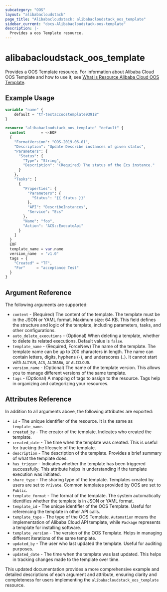 ```yaml
---
subcategory: "OOS"
layout: "alibabacloudstack"
page_title: "Alibabacloudstack: alibabacloudstack_oos_template"
sidebar_current: "docs-Alibabacloudstack-oos-template"
description: |- 
  Provides a oos Template resource.
---
```


# alibabacloudstack_oos_template

Provides a OOS Template resource. For information about Alibaba Cloud OOS Template and how to use it, see [What is Resource Alibaba Cloud OOS Template](https://www.alibabacloud.com/help/doc-detail/120761.htm).

## Example Usage

```terraform
variable "name" {
    default = "tf-testaccoostemplate93918"
}

resource "alibabacloudstack_oos_template" "default" {
  content       = <<EOF
  {
    "FormatVersion": "OOS-2019-06-01",
    "Description": "Update Describe instances of given status",
    "Parameters": {
      "Status": {
        "Type": "String",
        "Description": "(Required) The status of the Ecs instance."
      }
    },
    "Tasks": [
      {
        "Properties": {
          "Parameters": {
            "Status": "{{ Status }}"
          },
          "API": "DescribeInstances",
          "Service": "Ecs"
        },
        "Name": "foo",
        "Action": "ACS::ExecuteApi"
      }
    ]
  }
  EOF
  template_name = var.name
  version_name  = "v1.0"
  tags = {
    "Created" = "TF",
    "For"     = "acceptance Test"
  }
}
```

## Argument Reference

The following arguments are supported:

* `content` - (Required) The content of the template. The template must be in the JSON or YAML format. Maximum size: 64 KB. This field defines the structure and logic of the template, including parameters, tasks, and other configurations.
* `auto_delete_executions` - (Optional) When deleting a template, whether to delete its related executions. Default value is `false`.
* `template_name` - (Required, ForceNew) The name of the template. The template name can be up to 200 characters in length. The name can contain letters, digits, hyphens (-), and underscores (_). It cannot start with `ALIYUN`, `ACS`, `ALIBABA`, or `ALICLOUD`.
* `version_name` - (Optional) The name of the template version. This allows you to manage different versions of the same template.
* `tags` - (Optional) A mapping of tags to assign to the resource. Tags help in organizing and categorizing your resources.

## Attributes Reference

In addition to all arguments above, the following attributes are exported:

* `id` - The unique identifier of the resource. It is the same as `template_name`.
* `created_by` - The creator of the template. Indicates who created the template.
* `created_date` - The time when the template was created. This is useful for tracking the lifecycle of the template.
* `description` - The description of the template. Provides a brief summary of what the template does.
* `has_trigger` - Indicates whether the template has been triggered successfully. This attribute helps in understanding if the template execution was initiated.
* `share_type` - The sharing type of the template. Templates created by users are set to `Private`. Common templates provided by OOS are set to `Public`.
* `template_format` - The format of the template. The system automatically identifies whether the template is in JSON or YAML format.
* `template_id` - The unique identifier of the OOS Template. Useful for referencing the template in other API calls.
* `template_type` - The type of the OOS Template. `Automation` means the implementation of Alibaba Cloud API template, while `Package` represents a template for installing software.
* `template_version` - The version of the OOS Template. Helps in managing different iterations of the same template.
* `updated_by` - The user who last updated the template. Useful for auditing purposes.
* `updated_date` - The time when the template was last updated. This helps in tracking changes made to the template over time.


This updated documentation provides a more comprehensive example and detailed descriptions of each argument and attribute, ensuring clarity and completeness for users implementing the `alibabacloudstack_oos_template` resource.